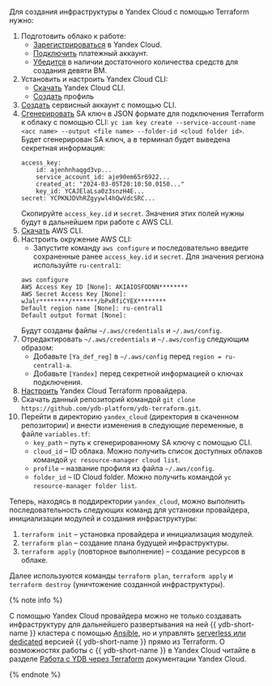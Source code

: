 Для создания инфраструктуры в Yandex Cloud с помощью Terraform нужно: 

1. Подготовить облако к работе:
    * [Зарегистрироваться](https://console.cloud.yandex.ru/) в Yandex Cloud.
    * [Подключить](https://cloud.yandex.com/ru/docs/billing/concepts/billing-account) платежный аккаунт. 
    * [Убедится](https://console.cloud.yandex.ru/billing) в наличии достаточного количества средств для создания девяти ВМ.
2. Установить и настроить Yandex Cloud CLI:
    * [Скачать](https://cloud.yandex.ru/ru/docs/cli/quickstart) Yandex Cloud CLI.
    * [Создать](https://cloud.yandex.ru/ru/docs/cli/quickstart#initialize) профиль 
3. [Создать](https://cloud.yandex.com/ru/docs/tutorials/infrastructure-management/terraform-quickstart#get-credentials) сервисный аккаунт с помощью CLI.
4. [Сгенерировать](https://cloud.yandex.ru/ru/docs/cli/operations/authentication/service-account#auth-as-sa) SA ключ в JSON формате для подключения Terraform к облаку с помощью CLI: `yc iam key create --service-account-name <acc name> --output <file name> --folder-id <cloud folder id>`. Будет сгенерирован SA ключ, а в терминал будет выведена секретная информация:
    ```
    access_key:
        id: ajenhnhaqgd3vp...
        service_account_id: aje90em65r6922...
        created_at: "2024-03-05T20:10:50.0150..."
        key_id: YCAJElaLsa0z3snzH4E...
    secret: YCPKNJDVhRZgyywl4hQwVdcSRC...
    ```
    Скопируйте `access_key.id` и `secret`. Значения этих полей нужны будут в дальнейшем при работе с AWS CLI.
5. [Скачать](https://aws.amazon.com/ru/cli/) AWS CLI.
6. Настроить окружение AWS CLI: 
    * Запустите команду `aws configure` и последовательно введите сохраненные ранее `access_key.id` и `secret`. Для значения региона используйте `ru-central1`:
    ```
    aws configure
    AWS Access Key ID [None]: AKIAIOSFODNN********
    AWS Secret Access Key [None]: wJalr********/*******/bPxRfiCYEX********
    Default region name [None]: ru-central1
    Default output format [None]:
    ```
    Будут созданы файлы `~/.aws/credentials` и `~/.aws/config`. 
7. Отредактировать `~/.aws/credentials` и `~/.aws/config` следующим образом:
    * Добавьте `[Ya_def_reg]` в `~/.aws/config` перед `region = ru-central1-a`.
    * Добавьте `[Yandex]` перед секретной информацией о ключах подключения.
8. [Настроить](https://cloud.yandex.com/ru/docs/tutorials/infrastructure-management/terraform-quickstart#configure-provider) Yandex Cloud Terraform провайдера.
9. Скачать данный репозиторий командой `git clone https://github.com/ydb-platform/ydb-terraform.git`.
10. Перейти в директорию `yandex_cloud` (директория в скаченном репозитории) и внести изменения в следующие переменные, в файле `variables.tf`:
    * `key_path` – путь к сгенерированному SA ключу с помощью CLI.
    * `cloud_id` – ID облака. Можно получить список доступных облаков командой `yc resource-manager cloud list`.
    * `profile` – название профиля из файла `~/.aws/config`.
    * `folder_id` – ID Cloud folder. Можно получить командой `yc resource-manager folder list`.

Теперь, находясь в поддиректории `yandex_cloud`, можно выполнить последовательность следующих команд для установки провайдера, инициализации модулей и создания инфраструктуры:

1. `terraform init` – установка провайдера и инициализация модулей.
2. `terraform plan` – создание плана будущей инфраструктуры.
3. `terraform apply` (повторное выполнение) – создание ресурсов в облаке. 

Далее используются команды `terraform plan`, `terraform apply` и `terraform destroy` (уничтожение созданной инфраструктуры).

{% note info %}

С помощью Yandex Cloud провайдера можно не только создавать инфраструктуру для дальнейшего развертывания на ней {{ ydb-short-name }} кластера с помощью [Ansible](../../initial-deployment.md), но и управлять [serverless или dedicated](https://cloud.yandex.ru/ru/services/ydb) версией {{ ydb-short-name }} прямо из Terraform. О возможностях работы с {{ ydb-short-name }} в Yandex Cloud читайте в разделе [Работа с YDB через Terraform](https://cloud.yandex.ru/ru/docs/ydb/terraform/intro) документации Yandex Cloud.

{% endnote %}